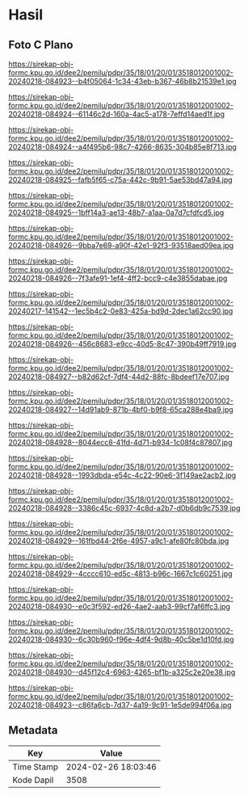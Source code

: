 # Hasil

## Foto C Plano

https://sirekap-obj-formc.kpu.go.id/dee2/pemilu/pdpr/35/18/01/20/01/3518012001002-20240218-084923--b4f05064-1c34-43eb-b367-46b8b21539e1.jpg

https://sirekap-obj-formc.kpu.go.id/dee2/pemilu/pdpr/35/18/01/20/01/3518012001002-20240218-084924--61146c2d-160a-4ac5-a178-7effd14aed1f.jpg

https://sirekap-obj-formc.kpu.go.id/dee2/pemilu/pdpr/35/18/01/20/01/3518012001002-20240218-084924--a4f495b6-98c7-4266-8635-304b85e8f713.jpg

https://sirekap-obj-formc.kpu.go.id/dee2/pemilu/pdpr/35/18/01/20/01/3518012001002-20240218-084925--fafb5f65-c75a-442c-9b91-5ae53bd47a94.jpg

https://sirekap-obj-formc.kpu.go.id/dee2/pemilu/pdpr/35/18/01/20/01/3518012001002-20240218-084925--1bff14a3-ae13-48b7-a1aa-0a7d7cfdfcd5.jpg

https://sirekap-obj-formc.kpu.go.id/dee2/pemilu/pdpr/35/18/01/20/01/3518012001002-20240218-084926--9bba7e69-a90f-42e1-92f3-93518aed09ea.jpg

https://sirekap-obj-formc.kpu.go.id/dee2/pemilu/pdpr/35/18/01/20/01/3518012001002-20240218-084926--7f3afe91-1ef4-4ff2-bcc9-c4e3855dabae.jpg

https://sirekap-obj-formc.kpu.go.id/dee2/pemilu/pdpr/35/18/01/20/01/3518012001002-20240217-141542--1ec5b4c2-0e83-425a-bd9d-2dec1a62cc90.jpg

https://sirekap-obj-formc.kpu.go.id/dee2/pemilu/pdpr/35/18/01/20/01/3518012001002-20240218-084926--456c8683-e9cc-40d5-8c47-390b49ff7919.jpg

https://sirekap-obj-formc.kpu.go.id/dee2/pemilu/pdpr/35/18/01/20/01/3518012001002-20240218-084927--b82d62cf-7df4-44d2-88fc-8bdeef17e707.jpg

https://sirekap-obj-formc.kpu.go.id/dee2/pemilu/pdpr/35/18/01/20/01/3518012001002-20240218-084927--14d91ab9-871b-4bf0-b9f8-65ca288e4ba9.jpg

https://sirekap-obj-formc.kpu.go.id/dee2/pemilu/pdpr/35/18/01/20/01/3518012001002-20240218-084928--8044ecc8-41fd-4d71-b934-1c08f4c87807.jpg

https://sirekap-obj-formc.kpu.go.id/dee2/pemilu/pdpr/35/18/01/20/01/3518012001002-20240218-084928--1993dbda-e54c-4c22-90e6-3f149ae2acb2.jpg

https://sirekap-obj-formc.kpu.go.id/dee2/pemilu/pdpr/35/18/01/20/01/3518012001002-20240218-084928--3386c45c-6937-4c8d-a2b7-d0b6db9c7539.jpg

https://sirekap-obj-formc.kpu.go.id/dee2/pemilu/pdpr/35/18/01/20/01/3518012001002-20240218-084929--161fbd44-2f6e-4957-a9c1-afe80fc80bda.jpg

https://sirekap-obj-formc.kpu.go.id/dee2/pemilu/pdpr/35/18/01/20/01/3518012001002-20240218-084929--4cccc610-ed5c-4813-b96c-1667c1c60251.jpg

https://sirekap-obj-formc.kpu.go.id/dee2/pemilu/pdpr/35/18/01/20/01/3518012001002-20240218-084930--e0c3f592-ed26-4ae2-aab3-99cf7af6ffc3.jpg

https://sirekap-obj-formc.kpu.go.id/dee2/pemilu/pdpr/35/18/01/20/01/3518012001002-20240218-084930--6c30b960-f96e-4df4-9d8b-40c5be1d10fd.jpg

https://sirekap-obj-formc.kpu.go.id/dee2/pemilu/pdpr/35/18/01/20/01/3518012001002-20240218-084930--d45f12c4-6963-4265-bf1b-a325c2e20e38.jpg

https://sirekap-obj-formc.kpu.go.id/dee2/pemilu/pdpr/35/18/01/20/01/3518012001002-20240218-084923--c86fa6cb-7d37-4a19-9c91-1e5de994f06a.jpg


## Metadata

| Key        | Value               |
| ---------- | ------------------- |
| Time Stamp | 2024-02-26 18:03:46 |
| Kode Dapil | 3508                |



